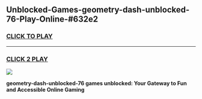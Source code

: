 
## Unblocked-Games-geometry-dash-unblocked-76-Play-Online-#632e2
<h3>
<a href="https://premium.freeplayer.one?title=geometry-dash-unblocked-76&ref=24F">CLICK TO PLAY</a></h3>
<hr>

<h3>
<a href="https://premium.freeplayer.one?title=geometry-dash-unblocked-76&ref=24F">CLICK 2 PLAY</a>
  
</h3>

<a href="https://premium.freeplayer.one?title=geometry-dash-unblocked-76&ref=24F/"><img src="https://clearcache.store/games.png"></a>


**geometry-dash-unblocked-76 games unblocked: Your Gateway to Fun and Accessible Online Gaming**
